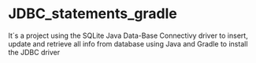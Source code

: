 # JDBC_statements_gradle
It´s a project using the SQLite Java Data-Base Connectivy driver to insert, update and retrieve all info from database using Java and Gradle to install the JDBC driver 
